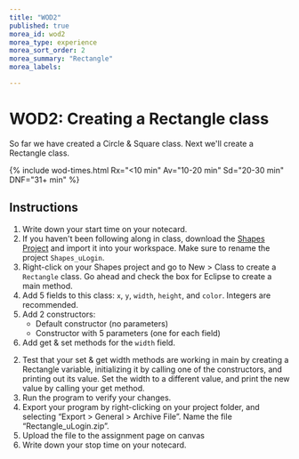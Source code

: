 ```yaml
---
title: "WOD2"
published: true
morea_id: wod2
morea_type: experience
morea_sort_order: 2
morea_summary: "Rectangle"
morea_labels:

---
```


# WOD2: Creating a Rectangle class

So far we have created a Circle & Square class. Next we'll create a Rectangle class.

{% include wod-times.html Rx="<10 min" Av="10-20 min" Sd="20-30 min" DNF="31+ min" %}

## Instructions

1. Write down your start time on your notecard.
1. If you haven't been following along in class, download the [Shapes Project](Shapes_phw3.zip) and import it into your workspace. Make sure to rename the project `Shapes_uLogin`.
2. Right-click on your Shapes project and go to New > Class to create a `Rectangle` class. Go ahead and check the box for Eclipse to create a main method.
1. Add 5 fields to this class: `x`, `y`, `width`, `height`, and `color`. Integers are recommended.
2. Add 2 constructors:
    * Default constructor (no parameters)
    * Constructor with 5 parameters (one for each field)
3. Add get & set methods for the `width` field.
<!--4. Add a `getArea()` and a `getPerimeter()` method & test them in main by creating a Rectangle variable, initializing it by calling one of the constructors, and printing out its value.-->
2. Test that your set & get width methods are working in main by creating a Rectangle variable, initializing it by calling one of the constructors, and printing out its value. Set the width to a different value, and print the new value by calling your get method.
2. Run the program to verify your changes.
3. Export your program by right-clicking on your project folder, and selecting “Export > General > Archive File”. Name the file “Rectangle_uLogin.zip”.
4. Upload the file to the assignment page on canvas
4. Write down your stop time on your notecard.


